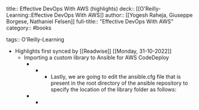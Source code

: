 title:: Effective DevOps With AWS (highlights)
deck:: [[O'Reilly-Learning::Effective DevOps With AWS]]
author:: [[Yogesh Raheja, Giuseppe Borgese, Nathaniel Felsen]]
full-title:: "Effective DevOps With AWS"
category:: #books

tags:: O'Reilly-Learning

- Highlights first synced by [[Readwise]] [[Monday, 31-10-2022]]
	- Importing a custom library to Ansible for AWS CodeDeploy
		- -
			- Lastly, we are going to edit the ansible.cfg file that is present in the root directory of the ansible repository to specify the location of the library folder as follows:
		- -